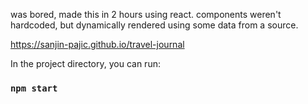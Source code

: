 was bored, made this in 2 hours using react.
components weren't hardcoded, but dynamically rendered using some data from a source.

https://sanjin-pajic.github.io/travel-journal

In the project directory, you can run:

### `npm start`


